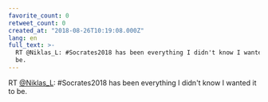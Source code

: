 ```yaml
---
favorite_count: 0
retweet_count: 0
created_at: "2018-08-26T10:19:08.000Z"
lang: en
full_text: >-
  RT @Niklas_L: #Socrates2018 has been everything I didn't know I wanted it to
  be.
---
```


RT [@Niklas_L](https://twitter.com/Niklas_L): #Socrates2018 has been everything
I didn't know I wanted it to be.
